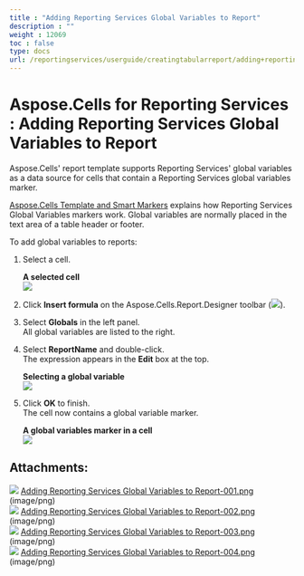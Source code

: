 ```yaml
---
title : "Adding Reporting Services Global Variables to Report" 
description : "" 
weight : 12069 
toc : false
type: docs
url: /reportingservices/userguide/creatingtabularreport/adding+reporting+services+global+variables+to+report/
---
```


# Aspose.Cells for Reporting Services : Adding Reporting Services Global Variables to Report


Aspose.Cells' report template supports Reporting Services' global variables as a data source for cells that contain a Reporting Services global variables marker.

[Aspose.Cells Template and Smart Markers](https://docs2.aspose.com/cells/reportingservices/userguide/aspose.cells+template+and+smart+markers) explains how Reporting Services Global Variables markers work. Global variables are normally placed in the text area of a table header or footer.

To add global variables to reports:

1.  Select a cell.  
      
    **A selected cell**  
    ![](https://docs2.aspose.com/cells/reportingservices/attachments/6094967/6193359.png)  
      
    
2.  Click **Insert formula** on the Aspose.Cells.Report.Designer toolbar (![](https://docs2.aspose.com/cells/reportingservices/attachments/6094967/6193356.png)).
3.  Select **Globals** in the left panel.  
    All global variables are listed to the right.
4.  Select **ReportName** and double-click.  
    The expression appears in the **Edit** box at the top.  
      
    **Selecting a global variable**  
    ![](https://docs2.aspose.com/cells/reportingservices/attachments/6094967/6193357.png)  
      
    
5.  Click **OK** to finish.  
    The cell now contains a global variable marker.  
      
    **A global variables marker in a cell**  
    ![](https://docs2.aspose.com/cells/reportingservices/attachments/6094967/6193354.png)

## Attachments:

![](https://docs2.aspose.com/cells/reportingservices/images/icons/bullet_blue.gif) [Adding Reporting Services Global Variables to Report-001.png](https://docs2.aspose.com/cells/reportingservices/attachments/6094967/6193359.png) (image/png)  
![](https://docs2.aspose.com/cells/reportingservices/images/icons/bullet_blue.gif) [Adding Reporting Services Global Variables to Report-002.png](https://docs2.aspose.com/cells/reportingservices/attachments/6094967/6193356.png) (image/png)  
![](https://docs2.aspose.com/cells/reportingservices/images/icons/bullet_blue.gif) [Adding Reporting Services Global Variables to Report-003.png](https://docs2.aspose.com/cells/reportingservices/attachments/6094967/6193357.png) (image/png)  
![](https://docs2.aspose.com/cells/reportingservices/images/icons/bullet_blue.gif) [Adding Reporting Services Global Variables to Report-004.png](https://docs2.aspose.com/cells/reportingservices/attachments/6094967/6193354.png) (image/png)  


